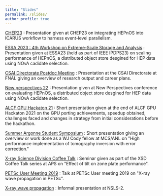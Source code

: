 ```yaml
---
title: "Slides"
permalink: /slides/
author_profile: true
---
```


[CHEP23](https://github.com/s-sajid-ali/slides/blob/main/CHEP23/CHEP23.pdf) : Presentation given at CHEP23 on integrating HEPnOS into ICARUS workflow to harness event-level parallelism.

[ESSA 2023 : 4th Workshop on Extreme-Scale Storage and Analysis](https://github.com/s-sajid-ali/slides/blob/main/ESSA23/IPDPS23.pdf) : Presentation given at ESSA23 (held as part of IEEE IPDPS23) on scaling performance of HEPnOS, a distributed object store desgined for HEP data using NOvA cadidate selection.

[CSAI Directorate Postdoc Meeting](https://github.com/s-sajid-ali/slides/blob/main/CSAID_postdoc/DSSL_postdoc_meet.pdf) : Presentation at the CSAI Directorate at FNAL giving an overview of research output and career plans. 

[New perspectives 22](https://github.com/s-sajid-ali/slides/blob/main/NewPerspectives_22/newperspectives_22.pdf) : Presentation given at New Perspectives conference on evaluating HEPnOS, a distributed object store desgined for HEP data using NOvA cadidate selection.

[ALCF GPU Hackaton 21](https://github.com/s-sajid-ali/slides/blob/main/alcf_gpu_hackathon_21/main.pdf) : Short presentation given at the end of ALCF GPU Hackaton 2021 on the GPU porting achievements, speedup obtained, challenges faced and changes in strategy from initial considerations before the hackathon.

[Summer Argonne Student Symposium](https://github.com/s-sajid-ali/slides/blob/main/SASSy/main.pdf) : Short presentation giving an overview or work done as a WJ Cody fellow at MCS/ANL on "High performance implementation of tomography inversion with error correction."

[X-ray Science Division Coffee Talk](https://github.com/s-sajid-ali/slides/blob/main/xsd_coffee_talk/main.pdf) : Seminar given as part of the XSD Coffee Talk series at APS on "Effect of tilt on zone plate performance".

[PETSc User Meeting 2019](https://github.com/s-sajid-ali/slides/blob/main/petsc_user_meeting_19/main.pdf) : Talk at PETSc User meeting 2019 on "X-ray wave propagation in PETSc". 

[X-ray wave propagation](https://github.com/s-sajid-ali/slides/blob/main/xray_prop/main.pdf) : Informal presentation at NSLS-2. 
